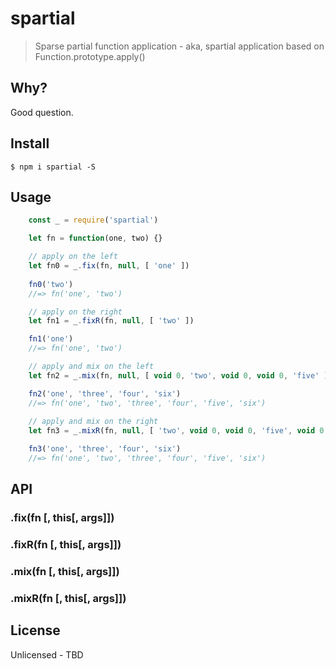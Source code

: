 # spartial

> Sparse partial function application - aka, spartial application
> based on Function.prototype.apply()

## Why?

Good question.

## Install

```
$ npm i spartial -S
```

## Usage

```js
	const _ = require('spartial')

	let fn = function(one, two) {}

	// apply on the left
	let fn0 = _.fix(fn, null, [ 'one' ])
	
	fn0('two')
	//=> fn('one', 'two')

	// apply on the right
	let fn1 = _.fixR(fn, null, [ 'two' ])

	fn1('one')
	//=> fn('one', 'two')

	// apply and mix on the left
	let fn2 = _.mix(fn, null, [ void 0, 'two', void 0, void 0, 'five' ])

	fn2('one', 'three', 'four', 'six')
	//=> fn('one', 'two', 'three', 'four', 'five', 'six')
	
	// apply and mix on the right
	let fn3 = _.mixR(fn, null, [ 'two', void 0, void 0, 'five', void 0 ])

	fn3('one', 'three', 'four', 'six')
	//=> fn('one', 'two', 'three', 'four', 'five', 'six')
```

## API

### .fix(fn [, this[, args]])
### .fixR(fn [, this[, args]])
### .mix(fn [, this[, args]])
### .mixR(fn [, this[, args]])

## License

Unlicensed - TBD
